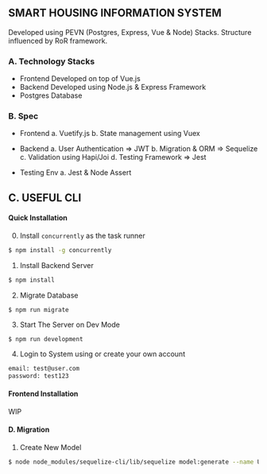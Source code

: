 ## SMART HOUSING INFORMATION SYSTEM
Developed using PEVN (Postgres, Express, Vue & Node) Stacks. Structure influenced by RoR framework.

### A. Technology Stacks
- Frontend Developed on top of Vue.js
- Backend Developed using Node.js & Express Framework
- Postgres Database

### B. Spec
- Frontend
  a. Vuetify.js
  b. State management using Vuex

- Backend
  a. User Authentication => JWT
  b. Migration & ORM => Sequelize
  c. Validation using Hapi/Joi
  d. Testing Framework => Jest

- Testing Env
  a. Jest & Node Assert

## C. USEFUL CLI

#### Quick Installation
0. Install `concurrently` as the task runner
```sh
$ npm install -g concurrently
```
1. Install Backend Server
```sh
$ npm install
```
2. Migrate Database
```
$ npm run migrate
```
3. Start The Server on Dev Mode
```
$ npm run development
```
4. Login to System using or create your own account
```sh
email: test@user.com
password: test123
```

#### Frontend Installation
  WIP

#### D. Migration
1. Create New Model
```sh
$ node node_modules/sequelize-cli/lib/sequelize model:generate --name User --attributes firstName:string,lastName:string,email:string
```
